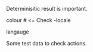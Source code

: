 Determinisitic result is important.

colour # <= Check -locale

langauge

Some test data to check actions.
